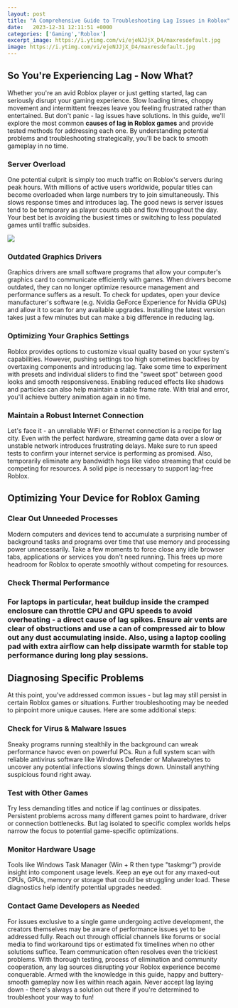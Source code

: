 ```yaml
---
layout: post
title: "A Comprehensive Guide to Troubleshooting Lag Issues in Roblox"
date:   2023-12-31 12:11:51 +0000
categories: ['Gaming','Roblox']
excerpt_image: https://i.ytimg.com/vi/ejeNJJjX_D4/maxresdefault.jpg
image: https://i.ytimg.com/vi/ejeNJJjX_D4/maxresdefault.jpg
---
```


## So You're Experiencing Lag - Now What?
Whether you're an avid Roblox player or just getting started, lag can seriously disrupt your gaming experience. Slow loading times, choppy movement and intermittent freezes leave you feeling frustrated rather than entertained. But don't panic - lag issues have solutions. In this guide, we'll explore the most common **causes of lag in Roblox games** and provide tested methods for addressing each one. By understanding potential problems and troubleshooting strategically, you'll be back to smooth gameplay in no time.
### Server Overload
One potential culprit is simply too much traffic on Roblox's servers during peak hours. With millions of active users worldwide, popular titles can become overloaded when large numbers try to join simultaneously. This slows response times and introduces lag. The good news is server issues tend to be temporary as player counts ebb and flow throughout the day. Your best bet is avoiding the busiest times or switching to less populated games until traffic subsides. 

![](https://i.ytimg.com/vi/ejeNJJjX_D4/maxresdefault.jpg)
### Outdated Graphics Drivers
Graphics drivers are small software programs that allow your computer's graphics card to communicate efficiently with games. When drivers become outdated, they can no longer optimize resource management and performance suffers as a result. To check for updates, open your device manufacturer's software (e.g. Nvidia GeForce Experience for Nvidia GPUs) and allow it to scan for any available upgrades. Installing the latest version takes just a few minutes but can make a big difference in reducing lag.
### Optimizing Your **Graphics Settings** 
Roblox provides options to customize visual quality based on your system's capabilities. However, pushing settings too high sometimes backfires by overtaxing components and introducing lag. Take some time to experiment with presets and individual sliders to find the "sweet spot" between good looks and smooth responsiveness. Enabling reduced effects like shadows and particles can also help maintain a stable frame rate. With trial and error, you'll achieve buttery animation again in no time. 
### Maintain a Robust Internet Connection
Let's face it - an unreliable WiFi or Ethernet connection is a recipe for lag city. Even with the perfect hardware, streaming game data over a slow or unstable network introduces frustrating delays. Make sure to run speed tests to confirm your internet service is performing as promised. Also, temporarily eliminate any bandwidth hogs like video streaming that could be competing for resources. A solid pipe is necessary to support lag-free Roblox.
## Optimizing Your Device for Roblox Gaming  
### Clear Out Unneeded Processes  
Modern computers and devices tend to accumulate a surprising number of background tasks and programs over time that use memory and processing power unnecessarily. Take a few moments to force close any idle browser tabs, applications or services you don't need running. This frees up more headroom for Roblox to operate smoothly without competing for resources.
### Check Thermal Performance
### For laptops in particular, heat buildup inside the cramped enclosure can throttle CPU and GPU speeds to avoid overheating - a direct cause of lag spikes. Ensure air vents are clear of obstructions and use a can of compressed air to blow out any dust accumulating inside. Also, using a laptop cooling pad with extra airflow can help dissipate warmth for stable top performance during long play sessions.
## Diagnosing Specific Problems  
At this point, you've addressed common issues - but lag may still persist in certain Roblox games or situations. Further troubleshooting may be needed to pinpoint more unique causes. Here are some additional steps:
### Check for Virus & Malware Issues
Sneaky programs running stealthily in the background can wreak performance havoc even on powerful PCs. Run a full system scan with reliable antivirus software like Windows Defender or Malwarebytes to uncover any potential infections slowing things down. Uninstall anything suspicious found right away.
### Test with Other Games 
Try less demanding titles and notice if lag continues or dissipates. Persistent problems across many different games point to hardware, driver or connection bottlenecks. But lag isolated to specific complex worlds helps narrow the focus to potential game-specific optimizations.  
### Monitor Hardware Usage
Tools like Windows Task Manager (Win + R then type "taskmgr") provide insight into component usage levels. Keep an eye out for any maxed-out CPUs, GPUs, memory or storage that could be struggling under load. These diagnostics help identify potential upgrades needed.
### Contact Game Developers as Needed
For issues exclusive to a single game undergoing active development, the creators themselves may be aware of performance issues yet to be addressed fully. Reach out through official channels like forums or social media to find workaround tips or estimated fix timelines when no other solutions suffice. Team communication often resolves even the trickiest problems.
With thorough testing, process of elimination and community cooperation, any lag sources disrupting your Roblox experience become conquerable. Armed with the knowledge in this guide, happy and buttery-smooth gameplay now lies within reach again. Never accept lag laying down - there's always a solution out there if you're determined to troubleshoot your way to fun!